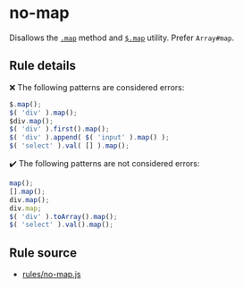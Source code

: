 # no-map

Disallows the [`.map`](https://api.jquery.com/map/) method and [`$.map`](https://api.jquery.com/jQuery.map/) utility. Prefer `Array#map`.

## Rule details

❌ The following patterns are considered errors:
```js
$.map();
$( 'div' ).map();
$div.map();
$( 'div' ).first().map();
$( 'div' ).append( $( 'input' ).map() );
$( 'select' ).val( [] ).map();
```

✔️ The following patterns are not considered errors:
```js
map();
[].map();
div.map();
div.map;
$( 'div' ).toArray().map();
$( 'select' ).val().map();
```
## Rule source

* [rules/no-map.js](../src/rules/no-map.js)
